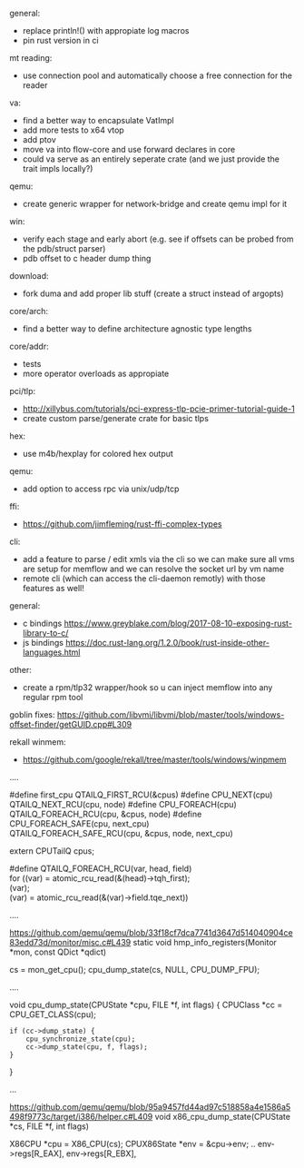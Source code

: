general:
- replace println!() with appropiate log macros
- pin rust version in ci

mt reading:
- use connection pool and automatically choose a free connection for the reader

va:
- find a better way to encapsulate VatImpl
- add more tests to x64 vtop
- add ptov
- move va into flow-core and use forward declares in core
- could va serve as an entirely seperate crate (and we just provide the trait impls locally?)

qemu:
- create generic wrapper for network-bridge and create qemu impl for it

win:
- verify each stage and early abort (e.g. see if offsets can be probed from the pdb/struct parser)
- pdb offset to c header dump thing

download:
- fork duma and add proper lib stuff (create a struct instead of argopts)

core/arch:
- find a better way to define architecture agnostic type lengths

core/addr:
- tests
- more operator overloads as appropiate

pci/tlp:
- http://xillybus.com/tutorials/pci-express-tlp-pcie-primer-tutorial-guide-1
- create custom parse/generate crate for basic tlps

hex:
- use m4b/hexplay for colored hex output

qemu:
- add option to access rpc via unix/udp/tcp

ffi:
- https://github.com/jimfleming/rust-ffi-complex-types

cli:
- add a feature to parse / edit xmls via the cli so we can make sure all vms are setup for memflow
  and we can resolve the socket url by vm name
- remote cli (which can access the cli-daemon remotly) with those features as well!

general:
- c bindings
https://www.greyblake.com/blog/2017-08-10-exposing-rust-library-to-c/
- js bindings
https://doc.rust-lang.org/1.2.0/book/rust-inside-other-languages.html

other:
- create a rpm/tlp32 wrapper/hook so u can inject memflow into any regular rpm tool

goblin fixes:
https://github.com/libvmi/libvmi/blob/master/tools/windows-offset-finder/getGUID.cpp#L309

rekall winmem:
- https://github.com/google/rekall/tree/master/tools/windows/winpmem

....

#define first_cpu        QTAILQ_FIRST_RCU(&cpus)
#define CPU_NEXT(cpu)    QTAILQ_NEXT_RCU(cpu, node)
#define CPU_FOREACH(cpu) QTAILQ_FOREACH_RCU(cpu, &cpus, node)
#define CPU_FOREACH_SAFE(cpu, next_cpu) \
    QTAILQ_FOREACH_SAFE_RCU(cpu, &cpus, node, next_cpu)

extern CPUTailQ cpus;

#define QTAILQ_FOREACH_RCU(var, head, field)                            \
    for ((var) = atomic_rcu_read(&(head)->tqh_first);                   \
         (var);                                                         \
         (var) = atomic_rcu_read(&(var)->field.tqe_next))

....

https://github.com/qemu/qemu/blob/33f18cf7dca7741d3647d514040904ce83edd73d/monitor/misc.c#L439
static void hmp_info_registers(Monitor *mon, const QDict *qdict)

cs = mon_get_cpu();
cpu_dump_state(cs, NULL, CPU_DUMP_FPU);

....

void cpu_dump_state(CPUState *cpu, FILE *f, int flags)
{
    CPUClass *cc = CPU_GET_CLASS(cpu);

    if (cc->dump_state) {
        cpu_synchronize_state(cpu);
        cc->dump_state(cpu, f, flags);
    }
}

...

https://github.com/qemu/qemu/blob/95a9457fd44ad97c518858a4e1586a5498f9773c/target/i386/helper.c#L409
void x86_cpu_dump_state(CPUState *cs, FILE *f, int flags)

X86CPU *cpu = X86_CPU(cs);
CPUX86State *env = &cpu->env;
..
env->regs[R_EAX],
env->regs[R_EBX],
